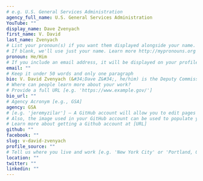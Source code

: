 ```yaml
---
# e.g. U.S. General Services Administration
agency_full_name: U.S. General Services Administration
YouTube: ""
display_name: Dave Zvenyach
first_name: V. David
last_name: Zvenyach
# List your pronoun(s) if you want them displayed alongside your name.
# If blank, we'll use just your name. Learn more http://mypronouns.org
pronoun: He/Him
# If you include an email address, it will be displayed on your profile page
email: ""
# Keep it under 50 words and only one paragraph
bio: V. David Zvenyach (&#34;Dave Z&#34;, he/him) is the Deputy Commissioner of the U.S. General Services Administration’s (GSA) Federal Acquisition Service (FAS) and the Director of the Technology Transformation Services (TTS). The Technology Transformation Services applies modern methodologies and technologies to improve the public’s experience with government. TTS helps federal agencies build, buy and share technology to achieve their digital transformation and modernization goals.
# Where can people learn more about your work?
# Provide a full URL [e.g. 'https://www.example.gov/']
bio_url: ""
# Agency Acronym [e.g., GSA]
agency: GSA
# [e.g. 'jeremyzilar'] — A GitHub account will allow you to edit pages on Digital.gov.
# Also, the image used in your GitHub account can be used to populate your digital.gov profile photo.
# Learn more about getting a Github account at [URL]
github: ""
facebook: ""
slug: v-david-zvenyach
profile_source: ""
# Tell us where you live and work [e.g. 'New York City' or 'Portland, OR']
location: ""
twitter: ""
linkedin: ""
---
```

